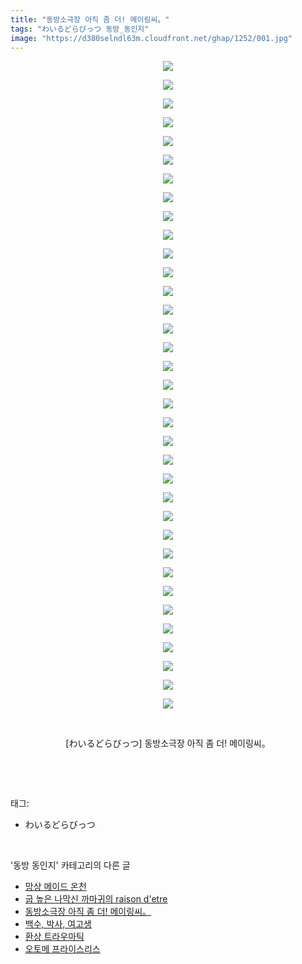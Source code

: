 ```yaml
---
title: "동방소극장 아직 좀 더! 메이링씨。"
tags: "わいるどらびっつ 동방_동인지"
image: "https://d380selndl63m.cloudfront.net/ghap/1252/001.jpg"
---
```

<div class="article">
<p style="text-align: center; clear: none; float: none;"><img src="{{ site.imgserver5 }}/ghap/1252/001.jpg"/></p>
<p style="text-align: center; clear: none; float: none;"><img src="{{ site.imgserver5 }}/ghap/1252/002.jpg"/></p>
<p style="text-align: center; clear: none; float: none;"><img src="{{ site.imgserver5 }}/ghap/1252/003.jpg"/></p>
<p style="text-align: center; clear: none; float: none;"><img src="{{ site.imgserver5 }}/ghap/1252/004.jpg"/></p>
<p style="text-align: center; clear: none; float: none;"><img src="{{ site.imgserver5 }}/ghap/1252/005.jpg"/></p>
<p style="text-align: center; clear: none; float: none;"><img src="{{ site.imgserver5 }}/ghap/1252/006.jpg"/></p>
<p style="text-align: center; clear: none; float: none;"><img src="{{ site.imgserver5 }}/ghap/1252/007.jpg"/></p>
<p style="text-align: center; clear: none; float: none;"><img src="{{ site.imgserver5 }}/ghap/1252/008.jpg"/></p>
<p style="text-align: center; clear: none; float: none;"><img src="{{ site.imgserver5 }}/ghap/1252/009.jpg"/></p>
<p style="text-align: center; clear: none; float: none;"><img src="{{ site.imgserver5 }}/ghap/1252/010.jpg"/></p>
<p style="text-align: center; clear: none; float: none;"><img src="{{ site.imgserver5 }}/ghap/1252/011.jpg"/></p>
<p style="text-align: center; clear: none; float: none;"><img src="{{ site.imgserver5 }}/ghap/1252/012.jpg"/></p>
<p style="text-align: center; clear: none; float: none;"><img src="{{ site.imgserver5 }}/ghap/1252/013.jpg"/></p>
<p style="text-align: center; clear: none; float: none;"><img src="{{ site.imgserver5 }}/ghap/1252/014.jpg"/></p>
<p style="text-align: center; clear: none; float: none;"><img src="{{ site.imgserver5 }}/ghap/1252/015.jpg"/></p>
<p style="text-align: center; clear: none; float: none;"><img src="{{ site.imgserver5 }}/ghap/1252/016.jpg"/></p>
<p style="text-align: center; clear: none; float: none;"><img src="{{ site.imgserver5 }}/ghap/1252/017.jpg"/></p>
<p style="text-align: center; clear: none; float: none;"><img src="{{ site.imgserver5 }}/ghap/1252/018.jpg"/></p>
<p style="text-align: center; clear: none; float: none;"><img src="{{ site.imgserver5 }}/ghap/1252/019.jpg"/></p>
<p style="text-align: center; clear: none; float: none;"><img src="{{ site.imgserver5 }}/ghap/1252/020.jpg"/></p>
<p style="text-align: center; clear: none; float: none;"><img src="{{ site.imgserver5 }}/ghap/1252/021.jpg"/></p>
<p style="text-align: center; clear: none; float: none;"><img src="{{ site.imgserver5 }}/ghap/1252/022.jpg"/></p>
<p style="text-align: center; clear: none; float: none;"><img src="{{ site.imgserver5 }}/ghap/1252/023.jpg"/></p>
<p style="text-align: center; clear: none; float: none;"><img src="{{ site.imgserver5 }}/ghap/1252/024.jpg"/></p>
<p style="text-align: center; clear: none; float: none;"><img src="{{ site.imgserver5 }}/ghap/1252/025.jpg"/></p>
<p style="text-align: center; clear: none; float: none;"><img src="{{ site.imgserver5 }}/ghap/1252/026.jpg"/></p>
<p style="text-align: center; clear: none; float: none;"><img src="{{ site.imgserver5 }}/ghap/1252/027.jpg"/></p>
<p style="text-align: center; clear: none; float: none;"><img src="{{ site.imgserver5 }}/ghap/1252/028.jpg"/></p>
<p style="text-align: center; clear: none; float: none;"><img src="{{ site.imgserver5 }}/ghap/1252/029.jpg"/></p>
<p style="text-align: center; clear: none; float: none;"><img src="{{ site.imgserver5 }}/ghap/1252/030.jpg"/></p>
<p style="text-align: center; clear: none; float: none;"><img src="{{ site.imgserver5 }}/ghap/1252/031.jpg"/></p>
<p style="text-align: center; clear: none; float: none;"><img src="{{ site.imgserver5 }}/ghap/1252/032.jpg"/></p>
<p style="text-align: center; clear: none; float: none;"><img src="{{ site.imgserver5 }}/ghap/1252/033.jpg"/></p>
<p style="text-align: center; clear: none; float: none;"><img src="{{ site.imgserver5 }}/ghap/1252/034.jpg"/></p>
<p style="text-align: center; clear: none; float: none;"><img src="{{ site.imgserver5 }}/ghap/1252/035.jpg"/></p>
<p style="text-align: center; clear: none; float: none;"><br/></p>
<p style="text-align: center; clear: none; float: none;">[わいるどらびっつ] 동방소극장 아직 좀 더! 메이링씨。</p>
<p><br/></p>
</div><br/>
<div class="tagTrail">
<p>태그: </p>
<ul>
<li>わいるどらびっつ</li>
</ul>
</div><br/>
<div class="another">
<p>'동방 동인지' 카테고리의 다른 글</p>
<ul>
<li><a href="/ghap_1255">망상 메이드 온천</a></li>
<li><a href="/ghap_1253">굽 높은 나막신 까마귀의 raison d'etre</a></li>
<li><a href="/ghap_1252">동방소극장 아직 좀 더! 메이링씨。</a></li>
<li><a href="/ghap_1251">백수, 박사, 여고생</a></li>
<li><a href="/ghap_1250">환상 트라우마틱</a></li>
<li><a href="/ghap_1248">오토메 프라이스리스</a></li>
</ul>
</div><br/>
<div class="cb_module cb_fluid">
<div class="cb_wrt cb_profile">
</div><!-- commentList close -->
</div><br/>
